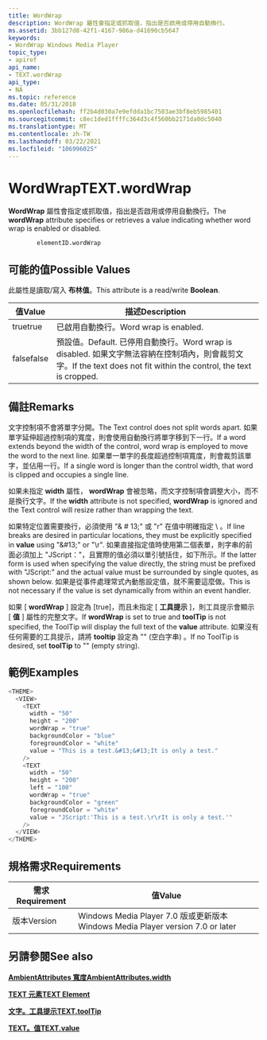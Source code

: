 ```yaml
---
title: WordWrap
description: WordWrap 屬性會指定或抓取值，指出是否啟用或停用自動換行。
ms.assetid: 3bb127d8-42f1-4167-986a-d41690cb5647
keywords:
- WordWrap Windows Media Player
topic_type:
- apiref
api_name:
- TEXT.wordWrap
api_type:
- NA
ms.topic: reference
ms.date: 05/31/2018
ms.openlocfilehash: ff2b4d030a7e9efdda1bc7503ae3bf8eb5985401
ms.sourcegitcommit: c8ec1ded1ffffc364d3c4f560bb2171da0dc5040
ms.translationtype: MT
ms.contentlocale: zh-TW
ms.lasthandoff: 03/22/2021
ms.locfileid: "106996025"
---
```

# <a name="textwordwrap"></a><span data-ttu-id="b1995-104">WordWrap</span><span class="sxs-lookup"><span data-stu-id="b1995-104">TEXT.wordWrap</span></span>

<span data-ttu-id="b1995-105">**WordWrap** 屬性會指定或抓取值，指出是否啟用或停用自動換行。</span><span class="sxs-lookup"><span data-stu-id="b1995-105">The **wordWrap** attribute specifies or retrieves a value indicating whether word wrap is enabled or disabled.</span></span>

``` syntax
        elementID.wordWrap
```

## <a name="possible-values"></a><span data-ttu-id="b1995-106">可能的值</span><span class="sxs-lookup"><span data-stu-id="b1995-106">Possible Values</span></span>

<span data-ttu-id="b1995-107">此屬性是讀取/寫入 **布林值**。</span><span class="sxs-lookup"><span data-stu-id="b1995-107">This attribute is a read/write **Boolean**.</span></span>



| <span data-ttu-id="b1995-108">值</span><span class="sxs-lookup"><span data-stu-id="b1995-108">Value</span></span> | <span data-ttu-id="b1995-109">描述</span><span class="sxs-lookup"><span data-stu-id="b1995-109">Description</span></span>                                                                                       |
|-------|---------------------------------------------------------------------------------------------------|
| <span data-ttu-id="b1995-110">true</span><span class="sxs-lookup"><span data-stu-id="b1995-110">true</span></span>  | <span data-ttu-id="b1995-111">已啟用自動換行。</span><span class="sxs-lookup"><span data-stu-id="b1995-111">Word wrap is enabled.</span></span>                                                                             |
| <span data-ttu-id="b1995-112">false</span><span class="sxs-lookup"><span data-stu-id="b1995-112">false</span></span> | <span data-ttu-id="b1995-113">預設值。</span><span class="sxs-lookup"><span data-stu-id="b1995-113">Default.</span></span> <span data-ttu-id="b1995-114">已停用自動換行。</span><span class="sxs-lookup"><span data-stu-id="b1995-114">Word wrap is disabled.</span></span> <span data-ttu-id="b1995-115">如果文字無法容納在控制項內，則會裁剪文字。</span><span class="sxs-lookup"><span data-stu-id="b1995-115">If the text does not fit within the control, the text is cropped.</span></span> |



 

## <a name="remarks"></a><span data-ttu-id="b1995-116">備註</span><span class="sxs-lookup"><span data-stu-id="b1995-116">Remarks</span></span>

<span data-ttu-id="b1995-117">文字控制項不會將單字分開。</span><span class="sxs-lookup"><span data-stu-id="b1995-117">The Text control does not split words apart.</span></span> <span data-ttu-id="b1995-118">如果單字延伸超過控制項的寬度，則會使用自動換行將單字移到下一行。</span><span class="sxs-lookup"><span data-stu-id="b1995-118">If a word extends beyond the width of the control, word wrap is employed to move the word to the next line.</span></span> <span data-ttu-id="b1995-119">如果單一單字的長度超過控制項寬度，則會裁剪該單字，並佔用一行。</span><span class="sxs-lookup"><span data-stu-id="b1995-119">If a single word is longer than the control width, that word is clipped and occupies a single line.</span></span>

<span data-ttu-id="b1995-120">如果未指定 **width** 屬性， **wordWrap** 會被忽略，而文字控制項會調整大小，而不是換行文字。</span><span class="sxs-lookup"><span data-stu-id="b1995-120">If the **width** attribute is not specified, **wordWrap** is ignored and the Text control will resize rather than wrapping the text.</span></span>

<span data-ttu-id="b1995-121">如果特定位置需要換行，必須使用 "& \# 13;" 或 "r" 在值中明確指定 \\ 。</span><span class="sxs-lookup"><span data-stu-id="b1995-121">If line breaks are desired in particular locations, they must be explicitly specified in **value** using "&\#13;" or "\\r".</span></span> <span data-ttu-id="b1995-122">如果直接指定值時使用第二個表單，則字串的前面必須加上 "JScript："，且實際的值必須以單引號括住，如下所示。</span><span class="sxs-lookup"><span data-stu-id="b1995-122">If the latter form is used when specifying the value directly, the string must be prefixed with "JScript:" and the actual value must be surrounded by single quotes, as shown below.</span></span> <span data-ttu-id="b1995-123">如果是從事件處理常式內動態設定值，就不需要這麼做。</span><span class="sxs-lookup"><span data-stu-id="b1995-123">This is not necessary if the value is set dynamically from within an event handler.</span></span>

<span data-ttu-id="b1995-124">如果 [ **wordWrap** ] 設定為 [true]，而且未指定 [ **工具提示** ]，則工具提示會顯示 [ **值** ] 屬性的完整文字。</span><span class="sxs-lookup"><span data-stu-id="b1995-124">If **wordWrap** is set to true and **toolTip** is not specified, the ToolTip will display the full text of the **value** attribute.</span></span> <span data-ttu-id="b1995-125">如果沒有任何需要的工具提示，請將 **tooltip** 設定為 "" (空白字串) 。</span><span class="sxs-lookup"><span data-stu-id="b1995-125">If no ToolTip is desired, set **toolTip** to "" (empty string).</span></span>

## <a name="examples"></a><span data-ttu-id="b1995-126">範例</span><span class="sxs-lookup"><span data-stu-id="b1995-126">Examples</span></span>


```C++
<THEME>
  <VIEW>
    <TEXT
      width = "50"
      height = "200"
      wordWrap = "true"
      backgroundColor = "blue"
      foregroundColor = "white"
      value = "This is a test.&#13;&#13;It is only a test."
    />
    <TEXT
      width = "50"
      height = "200"
      left = "100"
      wordWrap = "true"
      backgroundColor = "green"
      foregroundColor = "white"
      value = "JScript:'This is a test.\r\rIt is only a test.'"
    />
  </VIEW>
</THEME>

```



## <a name="requirements"></a><span data-ttu-id="b1995-127">規格需求</span><span class="sxs-lookup"><span data-stu-id="b1995-127">Requirements</span></span>



| <span data-ttu-id="b1995-128">需求</span><span class="sxs-lookup"><span data-stu-id="b1995-128">Requirement</span></span> | <span data-ttu-id="b1995-129">值</span><span class="sxs-lookup"><span data-stu-id="b1995-129">Value</span></span> |
|--------------------|------------------------------------------------------|
| <span data-ttu-id="b1995-130">版本</span><span class="sxs-lookup"><span data-stu-id="b1995-130">Version</span></span><br/> | <span data-ttu-id="b1995-131">Windows Media Player 7.0 版或更新版本</span><span class="sxs-lookup"><span data-stu-id="b1995-131">Windows Media Player version 7.0 or later</span></span><br/> |



## <a name="see-also"></a><span data-ttu-id="b1995-132">另請參閱</span><span class="sxs-lookup"><span data-stu-id="b1995-132">See also</span></span>

<dl> <dt>

[<span data-ttu-id="b1995-133">**AmbientAttributes 寬度**</span><span class="sxs-lookup"><span data-stu-id="b1995-133">**AmbientAttributes.width**</span></span>](ambientattributes-width.md)
</dt> <dt>

[<span data-ttu-id="b1995-134">**TEXT 元素**</span><span class="sxs-lookup"><span data-stu-id="b1995-134">**TEXT Element**</span></span>](text-element.md)
</dt> <dt>

[<span data-ttu-id="b1995-135">**文字。工具提示**</span><span class="sxs-lookup"><span data-stu-id="b1995-135">**TEXT.toolTip**</span></span>](text-tooltip.md)
</dt> <dt>

[<span data-ttu-id="b1995-136">**TEXT。值**</span><span class="sxs-lookup"><span data-stu-id="b1995-136">**TEXT.value**</span></span>](text-value.md)
</dt> </dl>

 

 





